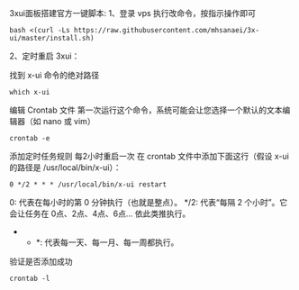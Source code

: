 3xui面板搭建官方一键脚本:
 1、登录 vps 执行改命令，按指示操作即可
```
bash <(curl -Ls https://raw.githubusercontent.com/mhsanaei/3x-ui/master/install.sh)
```
2、定时重启 3xui：

找到 x-ui 命令的绝对路径
```
which x-ui
```
编辑 Crontab 文件
第一次运行这个命令，系统可能会让您选择一个默认的文本编辑器（如 nano 或 vim）
```
crontab -e
```
添加定时任务规则
每2小时重启一次
在 crontab 文件中添加下面这行（假设 x-ui 的路径是 /usr/local/bin/x-ui）：
```
0 */2 * * * /usr/local/bin/x-ui restart

```
0: 代表在每小时的第 0 分钟执行（也就是整点）。
*/2: 代表“每隔 2 个小时”。它会让任务在 0点、2点、4点、6点... 依此类推执行。
* * *: 代表每一天、每一月、每一周都执行。

验证是否添加成功
```
crontab -l
```


